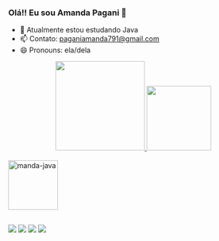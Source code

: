 ### Olá!! Eu sou Amanda Pagani 💖
- 🌱 Atualmente estou estudando Java
- 📫 Contato: paganiamanda791@gmail.com
- 😄 Pronouns: ela/dela

<div align="center">
  <a href="https://github.com/mandaapag03">
  <img height="180em" src="https://github-readme-stats.vercel.app/api?username=mandaapag03&show_icons=true&theme=dracula&include_all_commits=true&count_private=true"/>
  <img height="130em" src="https://github-readme-stats.vercel.app/api/top-langs/?username=mandaapag03&layout=compact&langs_count=7&theme=dracula"/>
</div>

  <div style="display: inline_block"><br>
  <img align="center" alt="manda-java" height="100" width="100" src="https://cdn.jsdelivr.net/gh/devicons/devicon/icons/java/java-original-wordmark.svg" />
  </div>
  
  ##
  
  <div> 
  <a href="https://twitter.com/mandaapag03" target="_blank"><img src=https://img.shields.io/badge/Twitter-1DA1F2?style=for-the-badge&logo=twitter&logoColor=white></a>
  <a href="https://www.instagram.com/manda.pagani03/" target="_blank"><img src="https://img.shields.io/badge/-Instagram-%23E4405F?style=for-the-badge&logo=instagram&logoColor=white" target="_blank"></a>
 	<a href="paganiamanda791@gmail.com" target="_blank"><img src="https://img.shields.io/badge/Gmail-D14836?style=for-the-badge&logo=gmail&logoColor=white" target="_blank"></a>
 <a href="https://open.spotify.com/user/4dhprq9zpn041cmcccizv1nok" target="_blank"><img src="https://img.shields.io/badge/Spotify-1ED760?&style=for-the-badge&logo=spotify&logoColor=white" target="_blank"></div> 
